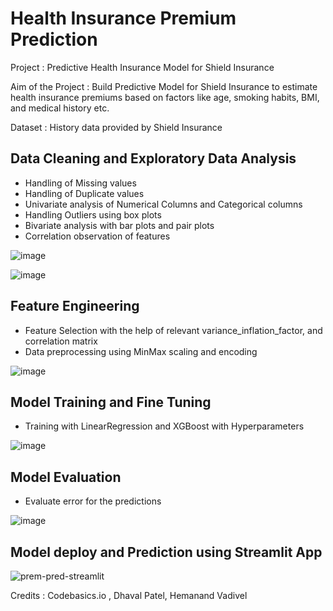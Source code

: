 # Health Insurance Premium Prediction

Project : Predictive Health Insurance Model for Shield Insurance

Aim of the Project : Build Predictive Model for Shield Insurance to estimate health insurance premiums based on factors like age, smoking habits, BMI, and medical history etc.

Dataset : History data provided by Shield Insurance

## Data Cleaning and Exploratory Data Analysis

  - Handling of Missing values
  - Handling of Duplicate values
  - Univariate analysis of Numerical Columns and Categorical columns
  - Handling Outliers using box plots
  - Bivariate analysis with bar plots and pair plots
  - Correlation observation of features

  ![image](https://github.com/user-attachments/assets/17db0ecf-7c49-4379-acd0-a4a02805d02f)

  ![image](https://github.com/user-attachments/assets/13b8cd66-a3dc-4135-b14b-75b47e110021)


## Feature Engineering

  - Feature Selection with the help of relevant variance_inflation_factor, and correlation matrix
  - Data preprocessing using MinMax scaling and encoding

  ![image](https://github.com/user-attachments/assets/87b550fc-8b88-4507-9b1b-748d59dfac74)

  
## Model Training and Fine Tuning

  - Training with LinearRegression and XGBoost with Hyperparameters

  ![image](https://github.com/user-attachments/assets/9ef227a1-6f05-4953-b0c5-29cb72d6301e)

## Model Evaluation

  - Evaluate error for the predictions

  ![image](https://github.com/user-attachments/assets/e68b7c89-6ec1-42b8-811b-18e546f85887)


## Model deploy and Prediction using Streamlit App

![prem-pred-streamlit](https://github.com/user-attachments/assets/c7cfa2e4-9a73-46e6-a70f-475301a1d9f6)


Credits : Codebasics.io , Dhaval Patel, Hemanand Vadivel
